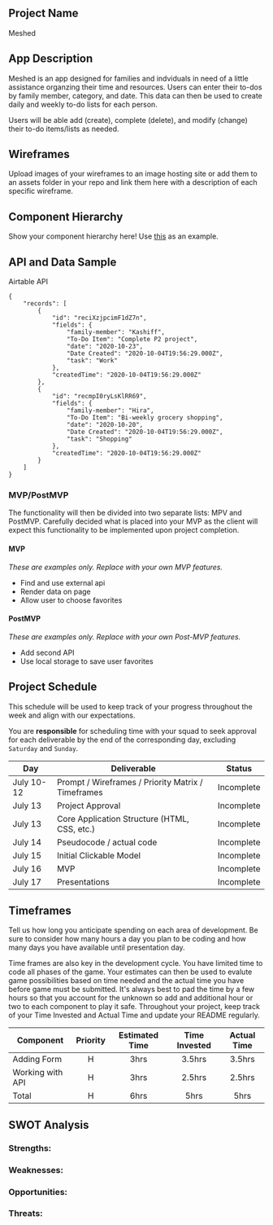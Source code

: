 ## Project Name

Meshed

## App Description

Meshed is an app designed for families and indviduals in need of a little assistance organzing their time and resources. Users can enter their to-dos by family member, category, and date. This data can then be used to create daily and weekly to-do lists for each person.

Users will be able add (create), complete (delete), and modify (change) their to-do items/lists as needed.

## Wireframes

Upload images of your wireframes to an image hosting site or add them to an assets folder in your repo and link them here with a description of each specific wireframe.

## Component Hierarchy

Show your component hierarchy here! Use [this](https://cms-assets.tutsplus.com/uploads/users/1795/posts/30352/image/GettingStartedWithReduxTutorial-React-Component-Structure.png) as an example.

## API and Data Sample

Airtable API

```
{
    "records": [
        {
            "id": "reciXzjpcimF1dZ7n",
            "fields": {
                "family-member": "Kashiff",
                "To-Do Item": "Complete P2 project",
                "date": "2020-10-23",
                "Date Created": "2020-10-04T19:56:29.000Z",
                "task": "Work"
            },
            "createdTime": "2020-10-04T19:56:29.000Z"
        },
        {
            "id": "recmpI0ryLsKlRR69",
            "fields": {
                "family-member": "Hira",
                "To-Do Item": "Bi-weekly grocery shopping",
                "date": "2020-10-20",
                "Date Created": "2020-10-04T19:56:29.000Z",
                "task": "Shopping"
            },
            "createdTime": "2020-10-04T19:56:29.000Z"
        }
    ]
}
```

### MVP/PostMVP

The functionality will then be divided into two separate lists: MPV and PostMVP. Carefully decided what is placed into your MVP as the client will expect this functionality to be implemented upon project completion.

#### MVP

_These are examples only. Replace with your own MVP features._

- Find and use external api
- Render data on page
- Allow user to choose favorites

#### PostMVP

_These are examples only. Replace with your own Post-MVP features._

- Add second API
- Use local storage to save user favorites

## Project Schedule

This schedule will be used to keep track of your progress throughout the week and align with our expectations.

You are **responsible** for scheduling time with your squad to seek approval for each deliverable by the end of the corresponding day, excluding `Saturday` and `Sunday`.

| Day        | Deliverable                                        | Status     |
| ---------- | -------------------------------------------------- | ---------- |
| July 10-12 | Prompt / Wireframes / Priority Matrix / Timeframes | Incomplete |
| July 13    | Project Approval                                   | Incomplete |
| July 13    | Core Application Structure (HTML, CSS, etc.)       | Incomplete |
| July 14    | Pseudocode / actual code                           | Incomplete |
| July 15    | Initial Clickable Model                            | Incomplete |
| July 16    | MVP                                                | Incomplete |
| July 17    | Presentations                                      | Incomplete |

## Timeframes

Tell us how long you anticipate spending on each area of development. Be sure to consider how many hours a day you plan to be coding and how many days you have available until presentation day.

Time frames are also key in the development cycle. You have limited time to code all phases of the game. Your estimates can then be used to evalute game possibilities based on time needed and the actual time you have before game must be submitted. It's always best to pad the time by a few hours so that you account for the unknown so add and additional hour or two to each component to play it safe. Throughout your project, keep track of your Time Invested and Actual Time and update your README regularly.

| Component        | Priority | Estimated Time | Time Invested | Actual Time |
| ---------------- | :------: | :------------: | :-----------: | :---------: |
| Adding Form      |    H     |      3hrs      |    3.5hrs     |   3.5hrs    |
| Working with API |    H     |      3hrs      |    2.5hrs     |   2.5hrs    |
| Total            |    H     |      6hrs      |     5hrs      |    5hrs     |

## SWOT Analysis

### Strengths:

### Weaknesses:

### Opportunities:

### Threats:
